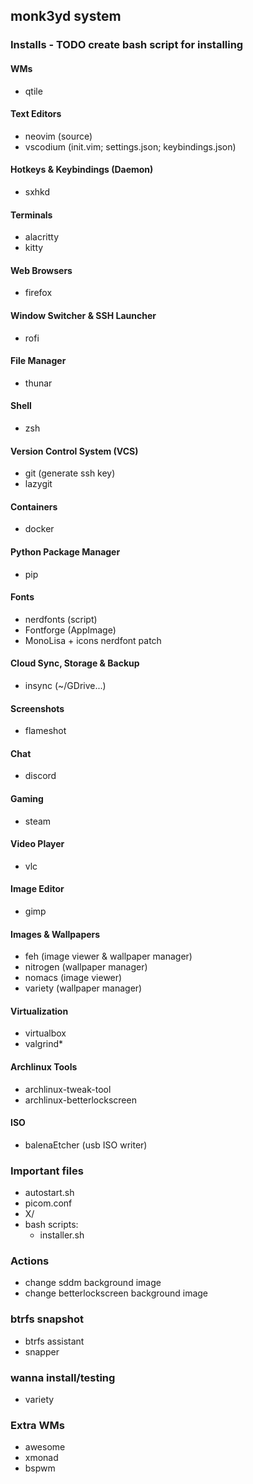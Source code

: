 ## monk3yd system

### Installs - TODO create bash script for installing
#### WMs
- qtile

#### Text Editors
- neovim (source)
- vscodium (init.vim; settings.json; keybindings.json)

#### Hotkeys & Keybindings (Daemon)
- sxhkd

#### Terminals
- alacritty
- kitty

#### Web Browsers
- firefox

#### Window Switcher & SSH Launcher
- rofi

#### File Manager
- thunar

#### Shell
- zsh

#### Version Control System (VCS)
- git (generate ssh key)
- lazygit

#### Containers
- docker

#### Python Package Manager
- pip
#### Fonts
- nerdfonts (script)
- Fontforge (AppImage)
- MonoLisa + icons nerdfont patch

#### Cloud Sync, Storage & Backup
- insync (~/GDrive...)

#### Screenshots
- flameshot

#### Chat
- discord

#### Gaming
- steam

#### Video Player
- vlc

#### Image Editor
- gimp

#### Images & Wallpapers
- feh (image viewer & wallpaper manager)
- nitrogen (wallpaper manager)
- nomacs (image viewer)
- variety (wallpaper manager)

#### Virtualization
- virtualbox
- valgrind*

#### Archlinux Tools
- archlinux-tweak-tool
- archlinux-betterlockscreen

#### ISO
- balenaEtcher (usb ISO writer)

### Important files
- autostart.sh
- picom.conf
- X/
- bash scripts:
  - installer.sh

### Actions
- change sddm background image
- change betterlockscreen background image

### btrfs snapshot
- btrfs assistant
- snapper

### wanna install/testing
- variety

### Extra WMs
- awesome
- xmonad
- bspwm
